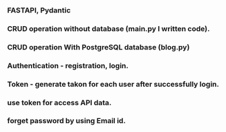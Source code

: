### FASTAPI, Pydantic
### CRUD operation without database (main.py I written code).
### CRUD operation With PostgreSQL database (blog.py)
### Authentication - registration, login. 
### Token - generate takon for each user after successfully login. 
### use token for access API data.  
### forget password by using Email id.
